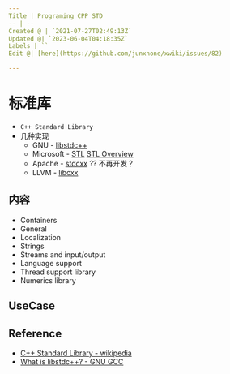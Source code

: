 ```yaml
---
Title | Programing CPP STD
-- | --
Created @ | `2021-07-27T02:49:13Z`
Updated @| `2023-06-04T04:18:35Z`
Labels | ``
Edit @| [here](https://github.com/junxnone/xwiki/issues/82)

---
```

# 标准库 

- `C++ Standard Library`
- 几种实现
  - GNU - [libstdc++](https://github.com/gcc-mirror/gcc/tree/master/libstdc%2B%2B-v3)
  - Microsoft - [STL](https://github.com/microsoft/STL) [STL Overview](https://learn.microsoft.com/en-us/cpp/standard-library/cpp-standard-library-overview)
  - Apache - [stdcxx](https://github.com/apache/stdcxx/tree/trunk) ?? 不再开发？
  - LLVM - [libcxx](https://github.com/llvm/llvm-project/tree/main/libcxx)

## 内容

- Containers
- General
- Localization
- Strings
- Streams and input/output
- Language support
- Thread support library
- Numerics library

## UseCase


## Reference
- [C++ Standard Library - wikipedia](https://en.wikipedia.org/wiki/C%2B%2B_Standard_Library)
- [What is libstdc++? - GNU GCC](https://gcc.gnu.org/onlinedocs/libstdc++/faq.html#faq.what)
